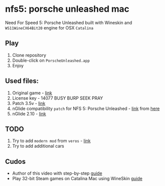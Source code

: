 # nfs5: porsche unleashed mac

Need For Speed 5: Porsche Unleashed built with Wineskin and `WS11WineCX64Bit20` engine for OSX `Catalina`

## Play
1. Clone repository
2. Double-click on `PorscheUnleashed.app`
3. Enjoy

## Used files: 
1. Original game - [link](https://www.myabandonware.com/game/need-for-speed-porsche-unleashed-bg9#download)
2. License key - 14077 BUSY BURP SEEK PRAY
3. Patch 3.5v - [link](https://www.myabandonware.com/download/kgs-need-for-speed-porsche-unleashed)
4. nGlide compatibility `patch` for NFS 5: Porsche Unleashed - [link](http://www.zeus-software.com/files/nglide/nfs5_patch.zip) from [here](http://www.zeus-software.com/downloads/nglide/compatibility)
5. nGlide 2.10 - [link](http://www.zeus-software.com/downloads/nglide/d-1.html)

## TODO
1. Try to add `modern mod` from `veros` - [link](https://verokster.blogspot.com/2019/11/need-for-speed-porsche-unleashed-patch.html)
2. Try to add additional cars

## Cudos 
- Author of this video with step-by-step [guide](https://youtu.be/5IfB1pCSdnA)
- Play 32-bit Steam games on Catalina Mac using WineSkin [guide](https://www.winytips.com/play-32-bit-steam-games-catalina-wineskin-mac/)
